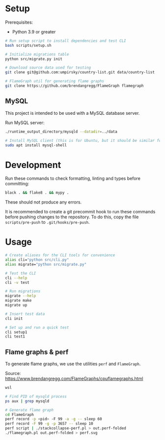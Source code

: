 # Setup

Prerequisites:

- Python 3.9 or greater

```bash
# Run setup script to install dependencies and test CLI
bash scripts/setup.sh

# Initialize migrations table
python src/migrate.py init

# Download source data used for testing
git clone git@github.com:umpirsky/country-list.git data/country-list

# FlameGraph util for generating flame graphs
git clone https://github.com/brendangregg/FlameGraph flamegraph
```

## MySQL

This project is intended to be used with a MySQL database server.

Run MySQL server:

```bash
./runtime_output_directory/mysqld --datadir=../data

# Install MySQL client (this is for Ubuntu, but it should be similar for other distros)
sudo apt install mysql-shell
```

# Development

Run these commands to check formatting, linting and types before committing:

```bash
black . && flake8 . && mypy .
```

These should not produce any errors.

It is recommended to create a git precommit hook to run these commands before pushing changes to the repository. To do this, copy the file `scripts/pre-push` to `.git/hooks/pre-push`.

# Usage

```bash
# Create aliases for the CLI tools for convenience
alias cli="python src/cli.py"
alias migrate="python src/migrate.py"

# Test the CLI
cli --help
cli -v test

# Run migrations
migrate --help
migrate make
migrate up

# Insert test data
cli init

# Set up and run a quick test
cli setup1
cli test1
```

## Flame graphs & perf

To generate flame graphs, we use the utilities `perf` and `FlameGraph`.

Source:
https://www.brendangregg.com/FlameGraphs/cpuflamegraphs.html

```bash
wsl

# Find PID of mysqld process
ps aux | grep mysqld

# Generate flame graph
cd FlameGraph
perf record -p <pid> -F 99 -a -g -- sleep 60
perf record -F 99 -g -p 3657 -- sleep 10
perf script | ./stackcollapse-perf.pl > out.perf-folded
./flamegraph.pl out.perf-folded > perf.svg
```
